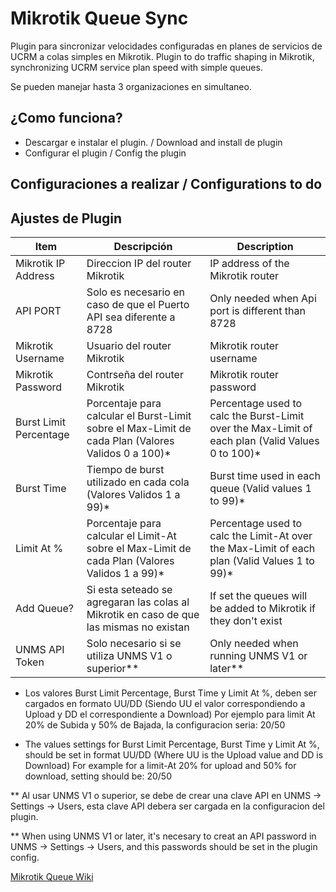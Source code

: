 # Mikrotik Queue Sync

Plugin para sincronizar velocidades configuradas en planes de servicios de UCRM a colas simples en Mikrotik.
Plugin to do traffic shaping in Mikrotik, synchronizing UCRM service plan speed with simple queues.

Se pueden manejar hasta 3 organizaciones en simultaneo.

## ¿Como funciona?
* Descargar e instalar el plugin. / Download and install de plugin
* Configurar el plugin / Config the plugin

## Configuraciones a realizar / Configurations to do
## Ajustes de Plugin

| Item | Descripción | Description |
| ----------- | ------------- | ------------- |
| Mikrotik IP Address | Direccion IP del router Mikrotik  | IP address of the Mikrotik router |
| API PORT | Solo es necesario en caso de que el Puerto API sea diferente a 8728  | Only needed when Api port is different than 8728 |
| Mikrotik Username | Usuario del router Mikrotik  | Mikrotik router username |
| Mikrotik Password | Contrseña del router Mikrotik  | Mikrotik router password |
| Burst Limit Percentage | Porcentaje para calcular el Burst-Limit sobre el Max-Limit de cada Plan (Valores Validos 0 a 100)*  | Percentage used to calc the Burst-Limit over the Max-Limit of each plan (Valid Values 0 to 100)* |
| Burst Time | Tiempo de burst utilizado en cada cola (Valores Validos 1 a 99)* | Burst time used in each queue (Valid values 1 to 99)* |
| Limit At % | Porcentaje para calcular el Limit-At sobre el Max-Limit de cada Plan (Valores Validos 1 a 99)*  | Percentage used to calc the Limit-At over the Max-Limit of each plan (Valid Values 1 to 99)* |
| Add Queue? | Si esta seteado se agregaran las colas al Mikrotik en caso de que las mismas no existan | If set the queues will be added to Mikrotik if they don't exist |
| UNMS API Token | Solo necesario si se utiliza UNMS V1 o superior** | Only needed when running UNMS V1 or later** |

* Los valores Burst Limit Percentage, Burst Time y Limit At %, deben ser cargados en formato UU/DD (Siendo UU el valor correspondiendo a Upload y DD el correspondiente a Download)
Por ejemplo para limit At 20% de Subida y 50% de Bajada, la configuracion seria: 20/50

* The values settings for Burst Limit Percentage, Burst Time y Limit At %, should be set in format UU/DD (Where UU is the Upload value and DD is Download)
For example for a limit-At 20% for upload and 50% for download, setting should be: 20/50

** Al usar UNMS V1 o superior, se debe de crear una clave API en UNMS -> Settings -> Users, esta clave API debera ser cargada en la configuracion del plugin.

** When using UNMS V1 or later, it's necesary to creat an API password in UNMS -> Settings -> Users, and this passwords should be set in the plugin config.

[Mikrotik Queue Wiki](https://wiki.mikrotik.com/wiki/Manual:Queue)
